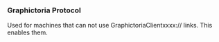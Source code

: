 ### Graphictoria Protocol
Used for machines that can not use GraphictoriaClientxxxx:// links. This enables them.
